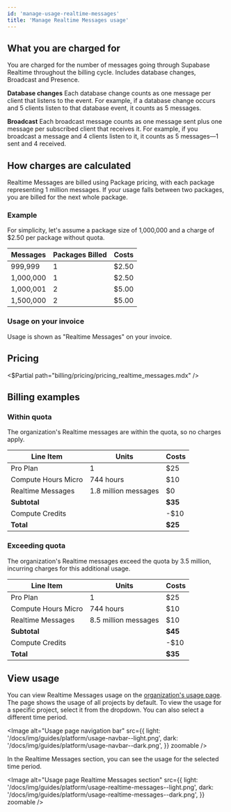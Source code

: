 ```yaml
---
id: 'manage-usage-realtime-messages'
title: 'Manage Realtime Messages usage'
---
```


## What you are charged for

You are charged for the number of messages going through Supabase Realtime throughout the billing cycle. Includes database changes, Broadcast and Presence.

**Database changes**
Each database change counts as one message per client that listens to the event. For example, if a database change occurs and 5 clients listen to that database event, it counts as 5 messages.

**Broadcast**
Each broadcast message counts as one message sent plus one message per subscribed client that receives it. For example, if you broadcast a message and 4 clients listen to it, it counts as 5 messages—1 sent and 4 received.

## How charges are calculated

Realtime Messages are billed using Package pricing, with each package representing 1 million messages. If your usage falls between two packages, you are billed for the next whole package.

### Example

For simplicity, let's assume a package size of 1,000,000 and a charge of $2.50 per package without quota.

| Messages  | Packages Billed | Costs |
| --------- | --------------- | ----- |
| 999,999   | 1               | $2.50 |
| 1,000,000 | 1               | $2.50 |
| 1,000,001 | 2               | $5.00 |
| 1,500,000 | 2               | $5.00 |

### Usage on your invoice

Usage is shown as "Realtime Messages" on your invoice.

## Pricing

<$Partial path="billing/pricing/pricing_realtime_messages.mdx" />

## Billing examples

### Within quota

The organization's Realtime messages are within the quota, so no charges apply.

| Line Item           | Units                | Costs   |
| ------------------- | -------------------- | ------- |
| Pro Plan            | 1                    | $25     |
| Compute Hours Micro | 744 hours            | $10     |
| Realtime Messages   | 1.8 million messages | $0      |
| **Subtotal**        |                      | **$35** |
| Compute Credits     |                      | -$10    |
| **Total**           |                      | **$25** |

### Exceeding quota

The organization's Realtime messages exceed the quota by 3.5 million, incurring charges for this additional usage.

| Line Item           | Units                | Costs   |
| ------------------- | -------------------- | ------- |
| Pro Plan            | 1                    | $25     |
| Compute Hours Micro | 744 hours            | $10     |
| Realtime Messages   | 8.5 million messages | $10     |
| **Subtotal**        |                      | **$45** |
| Compute Credits     |                      | -$10    |
| **Total**           |                      | **$35** |

## View usage

You can view Realtime Messages usage on the [organization's usage page](https://supabase.com/dashboard/org/_/usage). The page shows the usage of all projects by default. To view the usage for a specific project, select it from the dropdown. You can also select a different time period.

<Image
  alt="Usage page navigation bar"
  src={{
    light: '/docs/img/guides/platform/usage-navbar--light.png',
    dark: '/docs/img/guides/platform/usage-navbar--dark.png',
  }}
  zoomable
/>

In the Realtime Messages section, you can see the usage for the selected time period.

<Image
  alt="Usage page Realtime Messages section"
  src={{
    light: '/docs/img/guides/platform/usage-realtime-messages--light.png',
    dark: '/docs/img/guides/platform/usage-realtime-messages--dark.png',
  }}
  zoomable
/>